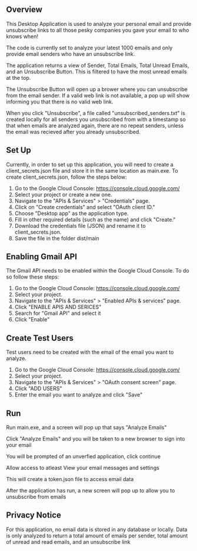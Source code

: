 ## Overview
This Desktop Application is used to analyze your personal email and provide unsubscribe links to all 
those pesky companies you gave your email to who knows when! 

The code is currently set to analyze your latest 1000 emails and only provide email senders who have an unsubscribe link. 

The application returns a view of Sender, Total Emails, Total Unread Emails, and an Unsubscribe Button. This is 
filtered to have the most unread emails at the top. 

The Unsubscribe Button will open up a brower where you can unsubscribe from the email sender. If a valid
web link is not available, a pop up will show informing you that there is no valid web link.

When you click "Unsubscribe", a file called "unsubscribed_senders.txt" is created locally for all senders 
you unsubscribed from with a timestamp so that when emails are analyzed again, there are no repeat senders, unless
the email was recieved after you already unsubscribed. 

## Set Up
Currently, in order to set up this application, you will need to create a client_secrets.json file and store it in the 
same location as main.exe. To create client_secrets.json, follow the steps below:

1. Go to the Google Cloud Console: https://console.cloud.google.com/
2. Select your project or create a new one.
3. Navigate to the "APIs & Services" > "Credentials" page.
4. Click on "Create credentials" and select "OAuth client ID."
5. Choose "Desktop app" as the application type.
6. Fill in other required details (such as the name) and click "Create."
7. Download the credentials file (JSON) and rename it to client_secrets.json.
8. Save the file in the folder dist/main

## Enabling Gmail API
The Gmail API needs to be enabled within the Google Cloud Console. To do so follow these steps: 
1. Go to the Google Cloud Console: https://console.cloud.google.com/
2. Select your project.
3. Navigate to the "APIs & Services" > "Enabled APIs & services" page.
4. Click "ENABLE APIS AND SERICES"
5. Search for "Gmail API" and select it
6. Click "Enable"

## Create Test Users
Test users need to be created with the email of the email you want to analyze.

1. Go to the Google Cloud Console: https://console.cloud.google.com/
2. Select your project.
3. Navigate to the "APIs & Services" > "OAuth consent screen" page.
4. Click "ADD USERS" 
5. Enter the email you want to analyze and click "Save"

## Run
Run main.exe, and a screen will pop up that says "Analyze Emails" 

Click "Analyze Emails" and you will be taken to a new browser to sign into your email

You will be prompted of an unverfied application, click continue

Allow access to atleast View your email messages and settings

This will create a token.json file to access email data 

After the application has run, a new screen will pop up to allow you to unsubscribe from emails

## Privacy Notice
For this application, no email data is stored in any database or locally. Data is only analyzed to return a total amount
of emails per sender, total amount of unread and read emails, and an unsubscribe link